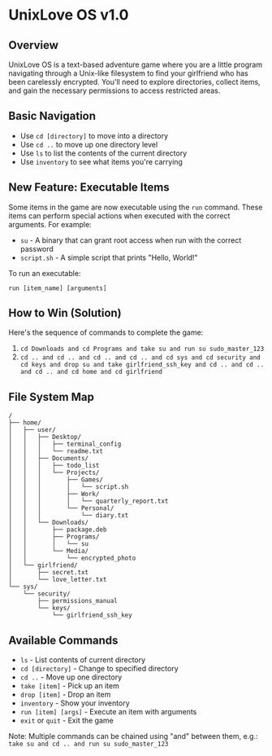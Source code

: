 # UnixLove OS v1.0

## Overview
UnixLove OS is a text-based adventure game where you are a little program navigating through a Unix-like filesystem to find your girlfriend who has been carelessly encrypted. You'll need to explore directories, collect items, and gain the necessary permissions to access restricted areas.

## Basic Navigation
- Use `cd [directory]` to move into a directory
- Use `cd ..` to move up one directory level
- Use `ls` to list the contents of the current directory
- Use `inventory` to see what items you're carrying

## New Feature: Executable Items
Some items in the game are now executable using the `run` command. These items can perform special actions when executed with the correct arguments. For example:
- `su` - A binary that can grant root access when run with the correct password
- `script.sh` - A simple script that prints "Hello, World!"

To run an executable:
```
run [item_name] [arguments]
```

## How to Win (Solution)
Here's the sequence of commands to complete the game:

1. `cd Downloads and cd Programs and take su and run su sudo_master_123`
2. `cd .. and cd .. and cd .. and cd .. and cd sys and cd security and cd keys and drop su and take girlfriend_ssh_key and cd .. and cd .. and cd .. and cd home and cd girlfriend`

## File System Map
```
/
├── home/
│   ├── user/
│   │   ├── Desktop/
│   │   │   ├── terminal_config
│   │   │   └── readme.txt
│   │   ├── Documents/
│   │   │   ├── todo_list
│   │   │   └── Projects/
│   │   │       ├── Games/
│   │   │       │   └── script.sh
│   │   │       ├── Work/
│   │   │       │   └── quarterly_report.txt
│   │   │       └── Personal/
│   │   │           └── diary.txt
│   │   └── Downloads/
│   │       ├── package.deb
│   │       ├── Programs/
│   │       │   └── su
│   │       └── Media/
│   │           └── encrypted_photo
│   └── girlfriend/
│       ├── secret.txt
│       └── love_letter.txt
└── sys/
    └── security/
        ├── permissions_manual
        └── keys/
            └── girlfriend_ssh_key
```

## Available Commands
- `ls` - List contents of current directory
- `cd [directory]` - Change to specified directory
- `cd ..` - Move up one directory
- `take [item]` - Pick up an item
- `drop [item]` - Drop an item
- `inventory` - Show your inventory
- `run [item] [args]` - Execute an item with arguments
- `exit` or `quit` - Exit the game

Note: Multiple commands can be chained using "and" between them, e.g.:
`take su and cd .. and run su sudo_master_123`
